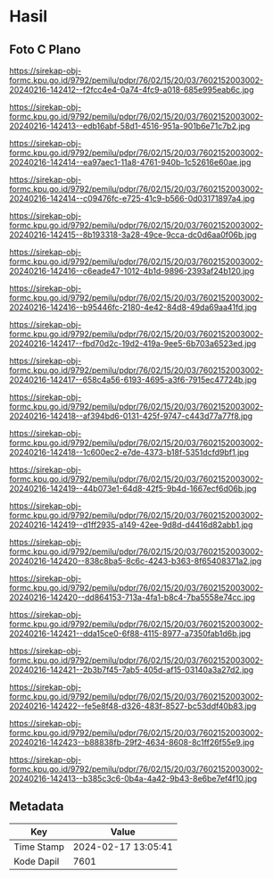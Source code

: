 # Hasil

## Foto C Plano

https://sirekap-obj-formc.kpu.go.id/9792/pemilu/pdpr/76/02/15/20/03/7602152003002-20240216-142412--f2fcc4e4-0a74-4fc9-a018-685e995eab6c.jpg

https://sirekap-obj-formc.kpu.go.id/9792/pemilu/pdpr/76/02/15/20/03/7602152003002-20240216-142413--edb16abf-58d1-4516-951a-901b6e71c7b2.jpg

https://sirekap-obj-formc.kpu.go.id/9792/pemilu/pdpr/76/02/15/20/03/7602152003002-20240216-142414--ea97aec1-11a8-4761-940b-1c52616e60ae.jpg

https://sirekap-obj-formc.kpu.go.id/9792/pemilu/pdpr/76/02/15/20/03/7602152003002-20240216-142414--c09476fc-e725-41c9-b566-0d03171897a4.jpg

https://sirekap-obj-formc.kpu.go.id/9792/pemilu/pdpr/76/02/15/20/03/7602152003002-20240216-142415--8b193318-3a28-49ce-9cca-dc0d6aa0f06b.jpg

https://sirekap-obj-formc.kpu.go.id/9792/pemilu/pdpr/76/02/15/20/03/7602152003002-20240216-142416--c6eade47-1012-4b1d-9896-2393af24b120.jpg

https://sirekap-obj-formc.kpu.go.id/9792/pemilu/pdpr/76/02/15/20/03/7602152003002-20240216-142416--b95446fc-2180-4e42-84d8-49da69aa41fd.jpg

https://sirekap-obj-formc.kpu.go.id/9792/pemilu/pdpr/76/02/15/20/03/7602152003002-20240216-142417--fbd70d2c-19d2-419a-9ee5-6b703a6523ed.jpg

https://sirekap-obj-formc.kpu.go.id/9792/pemilu/pdpr/76/02/15/20/03/7602152003002-20240216-142417--658c4a56-6193-4695-a3f6-7915ec47724b.jpg

https://sirekap-obj-formc.kpu.go.id/9792/pemilu/pdpr/76/02/15/20/03/7602152003002-20240216-142418--af394bd6-0131-425f-9747-c443d77a77f8.jpg

https://sirekap-obj-formc.kpu.go.id/9792/pemilu/pdpr/76/02/15/20/03/7602152003002-20240216-142418--1c600ec2-e7de-4373-b18f-5351dcfd9bf1.jpg

https://sirekap-obj-formc.kpu.go.id/9792/pemilu/pdpr/76/02/15/20/03/7602152003002-20240216-142419--44b073e1-64d8-42f5-9b4d-1667ecf6d06b.jpg

https://sirekap-obj-formc.kpu.go.id/9792/pemilu/pdpr/76/02/15/20/03/7602152003002-20240216-142419--d1ff2935-a149-42ee-9d8d-d4416d82abb1.jpg

https://sirekap-obj-formc.kpu.go.id/9792/pemilu/pdpr/76/02/15/20/03/7602152003002-20240216-142420--838c8ba5-8c6c-4243-b363-8f65408371a2.jpg

https://sirekap-obj-formc.kpu.go.id/9792/pemilu/pdpr/76/02/15/20/03/7602152003002-20240216-142420--dd864153-713a-4fa1-b8c4-7ba5558e74cc.jpg

https://sirekap-obj-formc.kpu.go.id/9792/pemilu/pdpr/76/02/15/20/03/7602152003002-20240216-142421--dda15ce0-6f88-4115-8977-a7350fab1d6b.jpg

https://sirekap-obj-formc.kpu.go.id/9792/pemilu/pdpr/76/02/15/20/03/7602152003002-20240216-142421--2b3b7f45-7ab5-405d-af15-03140a3a27d2.jpg

https://sirekap-obj-formc.kpu.go.id/9792/pemilu/pdpr/76/02/15/20/03/7602152003002-20240216-142422--fe5e8f48-d326-483f-8527-bc53ddf40b83.jpg

https://sirekap-obj-formc.kpu.go.id/9792/pemilu/pdpr/76/02/15/20/03/7602152003002-20240216-142423--b88838fb-29f2-4634-8608-8c1ff26f55e9.jpg

https://sirekap-obj-formc.kpu.go.id/9792/pemilu/pdpr/76/02/15/20/03/7602152003002-20240216-142413--b385c3c6-0b4a-4a42-9b43-8e6be7ef4f10.jpg


## Metadata

| Key        | Value               |
| ---------- | ------------------- |
| Time Stamp | 2024-02-17 13:05:41 |
| Kode Dapil | 7601                |




